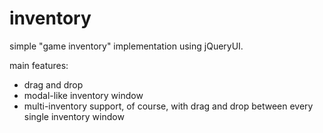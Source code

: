 inventory
=========

simple "game inventory" implementation using jQueryUI.

main features:
- drag and drop 
- modal-like inventory window
- multi-inventory support, of course, with drag and drop between every single inventory window
